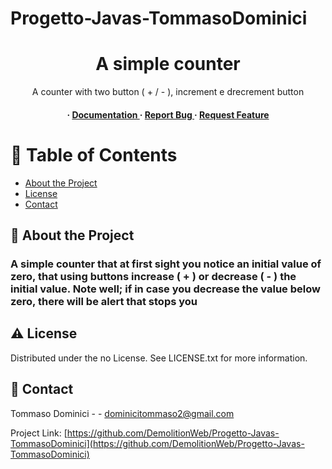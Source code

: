 # Progetto-Javas-TommasoDominici
<div align='center'>

<h1>A simple counter </h1>
<p>A counter with two button ( + / - ), increment e drecrement button</p>

<h4> <span> · </span> <a href="https://github.com/DemolitionWeb/Progetto-Javas-TommasoDominici/blob/master/README.md"> Documentation </a> <span> · </span> <a href="https://github.com/DemolitionWeb/Progetto-Javas-TommasoDominici/issues"> Report Bug </a> <span> · </span> <a href="https://github.com/DemolitionWeb/Progetto-Javas-TommasoDominici/issues"> Request Feature </a> </h4>


</div>

# :notebook_with_decorative_cover: Table of Contents

- [About the Project](#star2-about-the-project)
- [License](#warning-license)
- [Contact](#handshake-contact)


## :star2: About the Project
### A simple counter that at first sight you notice an initial value of zero, that using buttons increase ( + ) or decrease ( - ) the initial value. Note well; if in case you decrease the value below zero, there will be alert that stops you

## :warning: License

Distributed under the no License. See LICENSE.txt for more information.

## :handshake: Contact

Tommaso Dominici - - dominicitommaso2@gmail.com

Project Link: [https://github.com/DemolitionWeb/Progetto-Javas-TommasoDominici](https://github.com/DemolitionWeb/Progetto-Javas-TommasoDominici)
